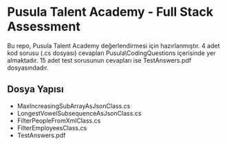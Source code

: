 # Pusula Talent Academy - Full Stack Assessment
Bu repo, Pusula Talent Academy değerlendirmesi için hazırlanmıştır. 
4 adet kod sorusu  (.cs dosyası) cevapları  Pusula\CodingQuestions içerisinde yer almaktadır. 
 15 adet test sorusunun cevapları ise TestAnswers.pdf dosyasındadır.
## Dosya Yapısı
- MaxIncreasingSubArrayAsJsonClass.cs
- LongestVowelSubsequenceAsJsonClass.cs
- FilterPeopleFromXmlClass.cs
- FilterEmployeesClass.cs
- TestAnswers.pdf
